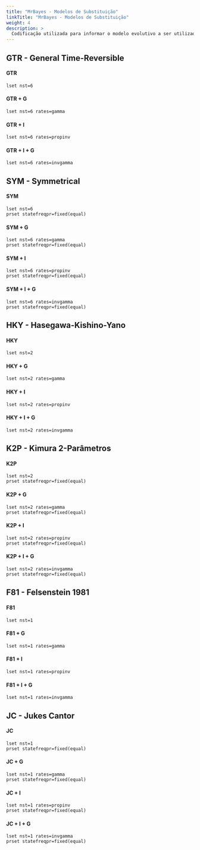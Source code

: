 ```yaml
---
title: "MrBayes - Modelos de Substituição"
linkTitle: "MrBayes - Modelos de Substituição"
weight: 4
description: >
  Codificação utilizada para informar o modelo evolutivo a ser utilizado pelo MrBayes em uma análise filogenética
---
```


## GTR - General Time-Reversible

#### GTR

```
lset nst=6
```

#### GTR + G

```
lset nst=6 rates=gamma
```

#### GTR + I

```
lset nst=6 rates=propinv
```

#### GTR + I + G

```
lset nst=6 rates=invgamma
```


## SYM - Symmetrical

#### SYM

```
lset nst=6
prset statefreqpr=fixed(equal)
```

#### SYM + G 

```
lset nst=6 rates=gamma
prset statefreqpr=fixed(equal)
```

#### SYM + I

```
lset nst=6 rates=propinv
prset statefreqpr=fixed(equal)
```

#### SYM + I + G 

```
lset nst=6 rates=invgamma
prset statefreqpr=fixed(equal)
```

## HKY - Hasegawa-Kishino-Yano

#### HKY

```
lset nst=2
```

#### HKY + G

```
lset nst=2 rates=gamma
```

#### HKY + I

```
lset nst=2 rates=propinv
```

#### HKY + I + G

```
lset nst=2 rates=invgamma
```

## K2P - Kimura 2-Parâmetros

#### K2P

```
lset nst=2
prset statefreqpr=fixed(equal)
```

#### K2P + G 

```
lset nst=2 rates=gamma
prset statefreqpr=fixed(equal)
```

#### K2P + I

```
lset nst=2 rates=propinv
prset statefreqpr=fixed(equal)
```

#### K2P + I + G 

```
lset nst=2 rates=invgamma
prset statefreqpr=fixed(equal)
```

## F81 - Felsenstein 1981

#### F81

```
lset nst=1
```

#### F81 + G

```
lset nst=1 rates=gamma
```

#### F81 + I

```
lset nst=1 rates=propinv
```

#### F81 + I + G

```
lset nst=1 rates=invgamma
```

## JC - Jukes Cantor

#### JC

```
lset nst=1
prset statefreqpr=fixed(equal)
```

#### JC + G 

```
lset nst=1 rates=gamma
prset statefreqpr=fixed(equal)
```

#### JC + I

```
lset nst=1 rates=propinv
prset statefreqpr=fixed(equal)
```

#### JC + I + G 

```
lset nst=1 rates=invgamma
prset statefreqpr=fixed(equal)
```
